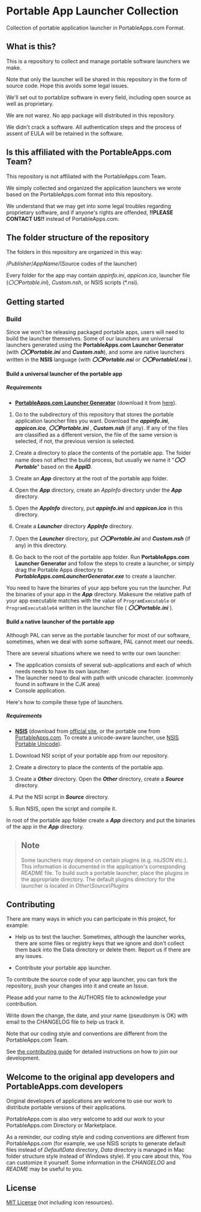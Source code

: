 # Portable App Launcher Collection
 Collection of portable application launcher in PortableApps.com Format.

## What is this?
 This is a repository to collect and manage portable software launchers we make.

 Note that only the launcher will be shared in this repository in the form of source code. Hope this avoids some legal issues.

 We'll set out to portablize software in every field, including open source as well as proprietary.

 We are not warez. No app package will distributed in this repository.

 We didn't crack a software. All authentication steps and the process of assent of EULA will be retained in the software.

## Is this affiliated with the PortableApps.com Team?
 This repository is not affiliated with the PortableApps.com Team.

 We simply collected and organized the application launchers we wrote based on the PortableApps.com format into this repository.

 We understand that we may get into some legal troubles regarding proprietary software, and if anyone's rights are offended, **!!PLEASE CONTACT US!!** instead of PortableApps.com.

## The folder structure of the repository
 The folders in this repository are organized in this way:

 <ROOT>/*Publisher*/*AppName*/(Source codes of the launcher)

 Every folder for the app may contain *appinfo.ini*, *appicon.ico*, launcher file (*〇〇Portable.ini*), *Custom.nsh*, or NSIS scripts (*.nsi).

## Getting started

### Build
 Since we won't be releasing packaged portable apps, users will need to build the launcher themselves.
 Some of our launchers are universal launchers generated using the **PortableApps.com Launcher Generator** (with ***〇〇Portable.ini*** and ***Custom.nsh***),
 and some are native launchers written in the **NSIS** language (with ***〇〇Portable.nsi*** or  ***〇〇PortableU.nsi*** ).

#### Build a universal launcher of the portable app

##### Requirements
 - **[PortableApps.com Launcher Generator](https://portableapps.com/apps/development/portableapps.com_launcher)**
   (download it from [here](https://portableapps.com/apps/development/portableapps.com_launcher)).

 1. Go to the subdirectory of this repository that stores the portable application launcher files you want.
   Download the ***appinfo.ini***, ***appicon.ico***,  ***〇〇Portable.ini*** ,  ***Custom.nsh***  (if any).
   If any of the files are classified as a different version, the file of the same version is selected, if not, the previous version is selected.

 2. Create a directory to place the contents of the portable app.
    The folder name does not affect the build process, but usually we name it "***〇〇Portable***" based on the ***AppID***.

 3. Create an ***App*** directory at the root of the portable app folder.

 4. Open the ***App*** directory, create an *AppInfo* directory under the ***App*** directory.

 5. Open the ***AppInfo*** directory, put ***appinfo.ini*** and ***appicon.ico*** in this directory.

 6. Create a ***Launcher*** directory ***AppInfo*** directory.

 7. Open the ***Launcher*** directory, put ***〇〇Portable.ini***  and  ***Custom.nsh***  (if any) in this directory.

 8. Go back to the root of the portable app folder. Run **PortableApps.com Launcher Generator** and follow the steps to create a launcher, or simply drag the Portable Apps directory to ***PortableApps.comLauncherGenerator.exe*** to create a launcher.

 You need to have the binaries of your app before you run the launcher.
 Put the binaries of your app in the ***App*** directory. Makesure the relative path of your app executable matches with the value of `ProgramExecutable` or `ProgramExecutable64` written in the launcher file ( ***〇〇Portable.ini*** ).

#### Build a native launcher of the portable app

 Although PAL can serve as the portable launcher for most of our software, sometimes, when we deal with some software, PAL cannot meet our needs.

 There are several situations where we need to write our own launcher:
 - The application consists of several sub-applications and each of which needs needs to have its own launcher.
 - The launcher need to deal with path with unicode character. (commonly found in software in the CJK area)
 - Console application.

 Here's how to compile these type of launchers.

##### Requirements
 - **[NSIS](https://nsis.sourceforge.io)** (download from [official site](https://nsis.sourceforge.io/Download), or the portable one from [PortableApps.com](https://portableapps.com/apps/development/nsis_portable). To create a unicode-aware launcher, use [NSIS Portable Unicode](https://portableapps.com/apps/development/nsis_portable_unicode)).

 1. Download NSI script of your portable app from our repository.

 2. Create a directory to place the contents of the portable app.

 3. Create a ***Other*** directory.
    Open the ***Other*** directory,
    create a ***Source*** directory.

 4. Put the NSI script in ***Source*** directory.

 5. Run NSIS, open the script and compile it.

 In root of the portable app folder create a ***App*** directory and put the binaries of the app in the ***App*** directory.

> Note
> ----
> Some launchers may depend on certain plugins (e.g. *nsJSON* etc.).
> This information is documented in the application's corresponding *README* file.
> To build such a portable launcher, place the plugins in the appropriate directory.
> The default plugins directory for the launcher is located in *Other\Source\Plugins*

## Contributing
 There are many ways in which you can participate in this project, for example:

 - Help us to test the laucher. Sometimes, although the launcher works, there are some files or registry keys that we ignore and don't collect them back into the Data directory or delete them. Report us if there are any issues.

 - Contribute your portable app launcher.

 To contribute the source code of your app launcher, you can fork the repository, push your changes into it and create an Issue.

 Please add your name to the AUTHORS file to acknowledge your contribution.

 Write down the change, the date, and your name (pseudonym is OK) with email to the CHANGELOG file to help us track it.

 Note that our coding style and conventions are different from the PortableApps.com Team.

 See [the contributing guide](CONTRIBUTING.md) for detailed instructions on how to join our development.

## Welcome to the original app developers and PortableApps.com developers
 Original developers of applications are welcome to use our work to distribute portable versions of their applications.

 PortableApps.com is also very welcome to add our work to your PortableApps.com Directory or Marketplace.

 As a reminder, our coding style and coding conventions are different from PortableApps.com (for example, we use NSIS scripts to generate default files instead of *DefaultData* directory, *Data* directory is managed in Mac folder structure style instead of Windows style). If you care about this, You can customize it yourself. Some information in the *CHANGELOG* and *README* may be useful to you.

## License
 [MIT License](LICENSE) (not including icon resources).
